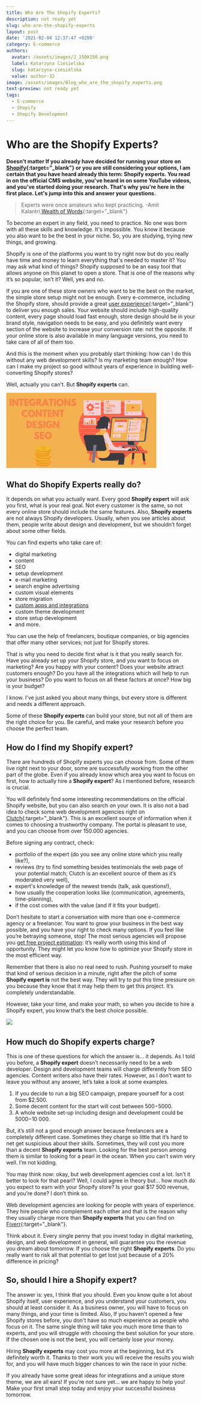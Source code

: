 ```yaml
---
title: Who Are The Shopify Experts?
description: not ready yet
slug: who-are-the-shopify-experts
layout: post
date: '2021-02-04 12:37:47 +0200'
category: E-commerce
authors:
  avatar: /assets/images/J_150X150.png
  label: Katarzyna Ciesielska
  slug: katarzyna-ciesielska
  value: author-32
image: /assets/images/Blog_who_are_the_shopify_experts.png
text-preview: not ready yet
tags:
  - E-commerce
  - Shopify
  - Shopify Development
---
```

# Who are the Shopify Experts?

**Doesn't matter If you already have decided for running your store on [Shopify](https://www.shopify.com/){:target="_blank"} or you are still considering your options, I am certain that you have heard already this term: Shopify experts. You read in on the official CMS website, you've heard in on some YouTube videos, and you've started doing your research. That's why you're here in the first place. Let's jump into this and answer your questions.**

> Experts were once amateurs who kept practicing. -Amit Kalantri,[Wealth of Words](https://www.goodreads.com/work/quotes/52819006){:target="_blank"}

To become an expert in any field, you need to practice. No one was born with all these skills and knowledge. It's impossible. You know it because you also want to be the best in your niche. So, you are studying, trying new things, and growing.

Shopify is one of the platforms you want to try right now but do you really have time and money to learn everything that's needed to master it? You may ask what kind of things? Shopify supposed to be an easy tool that allows anyone on this planet to open a store. That is one of the reasons why it’s so popular, isn’t it? Well, yes and no.

If you are one of these store owners who want to be the best on the market, the simple store setup might not be enough. Every e-commerce, including the Shopify store, should provide a great [user experience](https://www.youtube.com/watch?v=5RluSnRPRbI&ab_channel=DesignSense){:target="_blank"} to deliver you enough sales. Your website should include high-quality content, every page should load fast enough, store design should be in your brand style, navigation needs to be easy, and you definitely want every section of the website to increase your conversion rate: not the opposite. If your online store is also available in many language versions, you need to take care of all of them too.

And this is the moment when you probably start thinking: how can I do this without any web development skills? Is my marketing team enough? How can I make my project so good without years of experience in building well-converting Shopify stores?

Well, actually you can't. But **Shopify experts** can.

![Woman typing on computer; above her written: integrations, content, design, seo](/assets/images/Blog_shopify_expert.png "Blog_shopify_expert")

## What do Shopify Experts really do?

It depends on what you actually want. Every good **Shopify expert** will ask you first, what is your real goal. Not every customer is the same, so not every online store should include the same features. Also, **Shopify experts** are not always Shopify developers. Usually, when you see articles about them, people write about design and development, but we shouldn’t forget about some other fields.

You can find experts who take care of:

* digital marketing
* content
* SEO
* setup development
* e-mail marketing
* search engine advertising
* custom visual elements
* store migration
* [custom apps and integrations](https://naturaily.com/portfolio/woolman)
* custom theme development
* store setup development
* and more.

You can use the help of freelancers, boutique companies, or big agencies that offer many other services; not just for Shopify stores.

That is why you need to decide first what is it that you really search for. Have you already set up your Shopify store, and you want to focus on marketing? Are you happy with your content? Does your website attract customers enough? Do you have all the integrations which will help to run your business? Do you want to focus on all these factors at once? How big is your budget?

I know. I've just asked you about many things, but every store is different and needs a different approach.

Some of these **Shopify experts** can build your store, but not all of them are the right choice for you. Be careful, and make your research before you choose the perfect team.

## How do I find my Shopify expert?

There are hundreds of Shopify experts you can choose from. Some of them live right next to your door, some are successfully working from the other part of the globe. Even if you already know which area you want to focus on first, how to actually hire a **Shopify expert**? As I mentioned before, research is crucial.

You will definitely find some interesting recommendations on the official Shopify website, but you can also search on your own. It is also not a bad idea to check some web development agencies right on [Clutch](https://clutch.co/profile/naturaily){:target="_blank"}. This is an excellent source of information when it comes to choosing a trustworthy company. The portal is pleasant to use, and you can choose from over 150.000 agencies.

Before signing any contract, check:

* portfolio of the expert (do you see any online store which you really like?),
* reviews (try to find something besides testimonials the web page of your potential match; Clutch is an excellent source of them as it’s moderated very well),
* expert's knowledge of the newest trends (talk, ask questions!),
* how usually the cooperation looks like (communication, agreements, time-planning),
* if the cost comes with the value (and if it fits your budget).

Don’t hesitate to start a conversation with more than one e-commerce agency or a freelancer. You want to grow your business in the best way possible, and you have your right to check many options. If you feel like you’re betraying someone, stop! The most serious agencies will propose you [get free project estimation](https://naturaily.com/get-an-estimate): it’s really worth using this kind of opportunity. They might let you know how to optimize your Shopify store in the most efficient way.

Remember that there is also no real need to rush. Pushing yourself to make that kind of serious decision in a minute, right after the pitch of some **Shopify expert is** not the best way. They will try to put this time pressure on you because they know that it may help them to get this project. It’s completely understandable.

However, take your time, and make your math, so when you decide to hire a Shopify expert, you know that’s the best choice possible.

![](https://lh4.googleusercontent.com/I1TzzKKjwHLtbwp9jlXqSiRhiAph0QcgTwo3ILYd9IUPpMGyxCl8YGmbQfq5JvpPR6RebUSZl7EDySnWxoZjxXih_TlH4UlwCT1EvlAAhr-w--uetmu4yMpuiWqf7NNxelJTYGII)

## How much do Shopify experts charge?

This is one of these questions for which the answer is… it depends. As I told you before, a **Shopify expert** doesn’t necessarily need to be a web developer. Design and development teams will charge differently from SEO agencies. Content writers also have their rates. However, as I don’t want to leave you without any answer, let’s take a look at some examples.

1. If you decide to run a big SEO campaign, prepare yourself for a cost from $2.500.
2. Some decent content for the start will cost between $500-$5000.
3. A whole website set-up including design and development could be $5000-$10 000.

But, it’s still not a good enough answer because freelancers are a completely different case. Sometimes they charge so little that it’s hard to net get suspicious about their skills. Sometimes, they will cost you more than a decent **Shopify experts** team. Looking for the best person among them is similar to looking for a pearl in the ocean. When you can’t swim very well. I’m not kidding.

You may think now: okay, but web development agencies cost a lot. Isn’t it better to look for that pearl? Well, I could agree in theory but… how much do you expect to earn with your Shopify store? Is your goal $17 500 revenue, and you’re done? I don’t think so.

Web development agencies are looking for people with years of experience. They hire people who complement each other and that is the reason why they usually charge more than **Shopify experts** that you can find on [Fiverr](https://www.fiverr.com/){:target="_blank"}.

Think about it. Every single penny that you invest today in digital marketing, design, and web development in general, will guarantee you the revenue you dream about tomorrow. If you choose the right **Shopify experts**. Do you really want to risk all that potential to get lost just because of a 20% difference in pricing?

## So, should I hire a Shopify expert?

The answer is: yes, I think that you should. Even you know quite a lot about Shopify itself, user experience, and you understand your customers, you should at least consider it. As a business owner, you will have to focus on many things, and your time is limited. Also, If you haven't opened a few Shopify stores before, you don't have so much experience as people who focus on it. The same single thing will take you much more time than to experts, and you will struggle with choosing the best solution for your store. If the chosen one is not the best, you will certainly lose your money.

Hiring **Shopify experts** may cost you more at the beginning, but it's definitely worth it. Thanks to their work you will receive the results you wish for, and you will have much bigger chances to win the race in your niche.

If you already have some great ideas for integrations and a unique store theme, we are all ears! If you're not sure yet... we are happy to help you! Make your first small step today and enjoy your successful business tomorrow.

